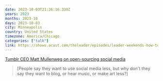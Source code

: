 ```yaml
---
date: 2023-10-03T21:36:16.330Z
years: 2023
months: 2023-10
days: 2023-10-03
city: Minneapolis
country: United States
timezone: America/Chicago
categories: ["talk"]
link: https://shows.acast.com/theleader/episodes/leader-weekends-how-to-be-a-ceo-tumblrs-matt-mullenweg
---
```

[Tumblr CEO Matt Mullenweg on open-sourcing social media](https://shows.acast.com/theleader/episodes/leader-weekends-how-to-be-a-ceo-tumblrs-matt-mullenweg)

> [People say they want to use social media less, but why don't they say they want to blog, or hear music, or make art less?]
